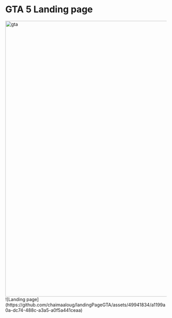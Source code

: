 
# GTA 5 Landing page
<img width="863" alt="gta" src="https://github.com/chaimaaloug/landingPageGTA/assets/49941834/ad6e9446-da67-4649-9d90-7f9ed7404349">
![Landing page](https://github.com/chaimaaloug/landingPageGTA/assets/49941834/a1199a0a-dc74-488c-a3a5-a0f5a441ceaa)
